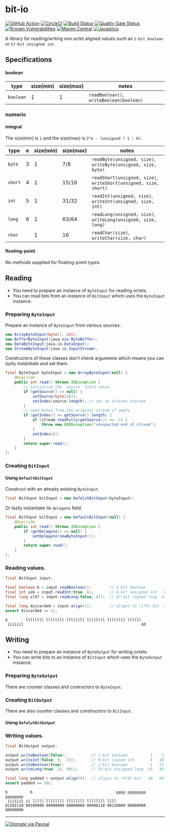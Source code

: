 # bit-io

[![GitHub Action](https://github.com/jinahya/bit-io/workflows/Java%20CI/badge.svg)](https://github.com/jinahya/bit-io/actions?workflow=Java+CI)
[![CircleCI](https://circleci.com/gh/jinahya/bit-io/tree/develop.svg?style=svg)](https://circleci.com/gh/jinahya/bit-io/tree/develop)
[![Build Status](https://travis-ci.org/jinahya/bit-io.svg?branch=develop)](https://travis-ci.org/jinahya/bit-io)
[![Quality Gate Status](https://sonarcloud.io/api/project_badges/measure?project=com.github.jinahya%3Abit-io%3Adevelop&metric=alert_status)](https://sonarcloud.io/dashboard?id=com.github.jinahya%3Abit-io%3Adevelop)
[![Known Vulnerabilities](https://snyk.io//test/github/jinahya/bit-io/badge.svg?targetFile=pom.xml)](https://snyk.io//test/github/jinahya/bit-io?targetFile=pom.xml)
[![Maven Central](https://img.shields.io/maven-central/v/com.github.jinahya/bit-io.svg)](http://search.maven.org/#search%7Cga%7C1%7Ca%3A%22bit-io%22)
[![Javadocs](http://www.javadoc.io/badge/com.github.jinahya/bit-io.svg)](http://www.javadoc.io/doc/com.github.jinahya/bit-io)

A library for reading/writing non octet aligned values such as `1-bit boolean` or `17-bit unsigned int`.

## Specifications

#### boolean

|type     |size(min)|size(max)|notes                                   |
|---------|---------|---------|----------------------------------------|
|`boolean`|1        |1        |`readBoolean()`, `writeBoolean(boolean)`|

### numeric

#### integral

The size(min) is `1` and the size(max) is `2^e - (unsigned ? 1 : 0)`.

|type   |e  |size(min)|size(max)|notes                                                           |
|-------|---|---------|---------|----------------------------------------------------------------|
|`byte` |3  |1        |7/8      |`readByte(unsigned, size)`, `writeByte(unsigned, size, byte)`   |
|`short`|4  |1        |15/16    |`readShort(unsigned, size)`, `writeShort(unsigned, size, short)`|
|`int`  |5  |1        |31/32    |`readInt(unsigned, size)`, `writeInt(unsigned, size, int)`      |
|`long` |6  |1        |63/64    |`readLong(unsigned, size)`, `writeLong(unsigned, size, long)`   |
|`char` |   |1        |16       |`readChar(size)`, `writeChar(size, char)`                       |

#### floating-point

No methods supplied for floating-point types.

## Reading

* You need to prepare an instance of `ByteInput` for reading octets.
* You can read bits from an instance of `BitInput` which uses the `ByteInput` instance.

### Preparing `ByteInput`

Prepare an instance of `ByteInput` from various sources.

````java
new ArrayByteInput(byte[], int);
new BufferByteInput(java.nio.ByteBuffer);
new DataByteInput(java.io.DataInput);
new StreamByteInput(java.io.InputStream);
````

Constructors of these classes don't check arguments which means you can lazily instantiate and set them.

```java
final ByteInput byteInput = new ArrayByteInput(null) {
    @Override
    public int read() throws IOException {
        // initialize the `source` field value
        if (getSource() == null) {
            setSource(byte[16]);
            setIndex(source.length); // set as already drained
        }
        // read bytes from the original stream if empty
        if (getIndex() == getSource().length) {
            if (stream.readFully(getSource()) == -1) {
                throw new EOFException("unexpected end of stream");
            }
            setIndex(0);
        }
        return super.read();
    }
};
```

### Creating `BitInput`

#### Using `DefaultBitInput`

Construct with an already existing `ByteInput`.

```java
final BitInput bitInput = new DefalutBitInput(byteInput);
```

Or lazily instantiate its `delegate` field.

```java
final BitInput bitInput = new DefaultBitInput(null) {
    @Override
    public int read() throws IOException {
        if (getDelegate() == null) {
            setDelegate(newByteInput());
        }
        return super.read();
    }
};

```

### Reading values.

```java
final BitInput input;

final boolean b = input.readBoolean();        // 1-bit boolean        1    1
final int ui6 = input.readInt(true, 6);       // 6-bit unsigned int   6    7
final long sl47 = input.readLong(false, 47);  // 47-bit signed long  47   54

final long discarded = input.align(1);        // aligns to (1*8)-bit  2   56
assert discarded == 2L;
```

```
b        llllllll llllllll llllllll llllllll llllllll llllll
 iiiiiil                                                    dd
```

## Writing

* You need to prepare an instance of `ByteOutput` for writing octets.
* You can write bits to an instance of `BitInput` which uses the `ByteOutput` instance.

### Preparing `ByteOutput`

There are counter classes and contructors to `ByteInput`.

### Creating `BitOutput`

There are also counter classes and constructors to `BitInput`.

#### Using `DefalutBitOutput`

### Writing values.

```java
final BitOutput output;

output.writeBoolean(false);           // 1-bit boolean          1    1
output.writeInt(false, 9, -72);       // 9-bit signed int       9   10
output.writeBoolean(true);            // 1-bit boolean          1   11
output.writeLong(true, 33, 99L);      // 33-bit unsigned long  33   44

final long padded = output.align(4);  // aligns to (4*8)-bit   20   64
assert padded == 20L;
```

```
b          b                                     pppp pppppppp pppppppp
 iiiiiii ii lllll llllllll llllllll llllllll llll
01101110 00100000 00000000 00000000 00000110 00110000 00000000 00000000
```

----
[![Domate via Paypal](https://img.shields.io/badge/donate-paypal-blue.svg)](https://www.paypal.com/cgi-bin/webscr?cmd=_cart&business=A954LDFBW4B9N&lc=KR&item_name=GitHub&amount=5%2e00&currency_code=USD&button_subtype=products&add=1&bn=PP%2dShopCartBF%3adonate%2dpaypal%2dblue%2epng%3aNonHosted)

